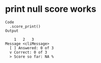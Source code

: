 # print null score works

    Code
      .score_print()
    Output
      
        1   2   3 
    Message <cliMessage>
      [ ] Answered: 0 of 3
      v Correct: 0 of 3
      > Score so far: NA %

